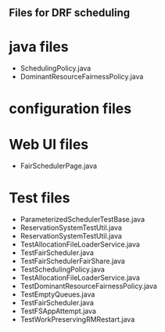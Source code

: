 ## Files for DRF scheduling

# java files
* SchedulingPolicy.java
* DominantResourceFairnessPolicy.java

# configuration files

# Web UI files
* FairSchedulerPage.java

# Test files

* ParameterizedSchedulerTestBase.java
* ReservationSystemTestUtil.java
* ReservationSystemTestUtil.java
* TestAllocationFileLoaderService.java
* TestFairScheduler.java
* TestFairSchedulerFairShare.java
* TestSchedulingPolicy.java
* TestAllocationFileLoaderService.java
* TestDominantResourceFairnessPolicy.java
* TestEmptyQueues.java
* TestFairScheduler.java
* TestFSAppAttempt.java
* TestWorkPreservingRMRestart.java
